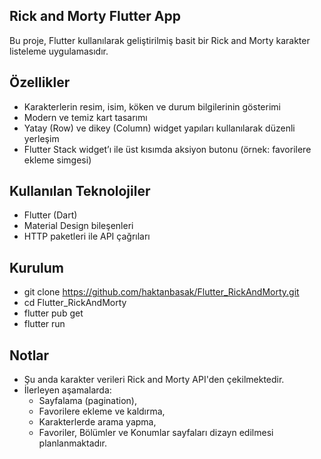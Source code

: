 ## Rick and Morty Flutter App

Bu proje, Flutter kullanılarak geliştirilmiş basit bir Rick and Morty karakter listeleme uygulamasıdır.

## Özellikler
- Karakterlerin resim, isim, köken ve durum bilgilerinin gösterimi
- Modern ve temiz kart tasarımı
- Yatay (Row) ve dikey (Column) widget yapıları kullanılarak düzenli yerleşim
- Flutter Stack widget’ı ile üst kısımda aksiyon butonu (örnek: favorilere ekleme simgesi)

## Kullanılan Teknolojiler
- Flutter (Dart)
- Material Design bileşenleri
- HTTP paketleri ile API çağrıları

## Kurulum
- git clone https://github.com/haktanbasak/Flutter_RickAndMorty.git
- cd Flutter_RickAndMorty
- flutter pub get
- flutter run

## Notlar
- Şu anda karakter verileri Rick and Morty API'den çekilmektedir.
- İlerleyen aşamalarda:
  - Sayfalama (pagination),
  - Favorilere ekleme ve kaldırma,
  - Karakterlerde arama yapma,
  - Favoriler, Bölümler ve Konumlar sayfaları dizayn edilmesi planlanmaktadır.
